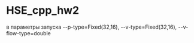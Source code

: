 # HSE_cpp_hw2

в параметры запуска
--p-type=Fixed(32,16), --v-type=Fixed(32,16), --v-flow-type=double
